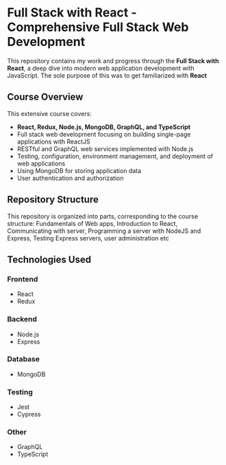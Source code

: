 # Full Stack with React - Comprehensive Full Stack Web Development

This repository contains my work and progress through the **Full Stack with React**, a deep dive into modern web application development with JavaScript.
The sole purpose of this was to get familiarized with **React**

## Course Overview

This extensive course covers:

- **React, Redux, Node.js, MongoDB, GraphQL, and TypeScript**
- Full stack web development focusing on building single-page applications with ReactJS
- RESTful and GraphQL web services implemented with Node.js
- Testing, configuration, environment management, and deployment of web applications
- Using MongoDB for storing application data
- User authentication and authorization

## Repository Structure

This repository is organized into parts, corresponding to the course structure:
 Fundamentals of Web apps, Introduction to React, Communicating with server, Programming a server with NodeJS and Express, Testing Express servers, user administration etc
  
## Technologies Used

### Frontend
- React
- Redux

### Backend
- Node.js
- Express

### Database
- MongoDB

### Testing
- Jest
- Cypress

### Other
- GraphQL
- TypeScript
